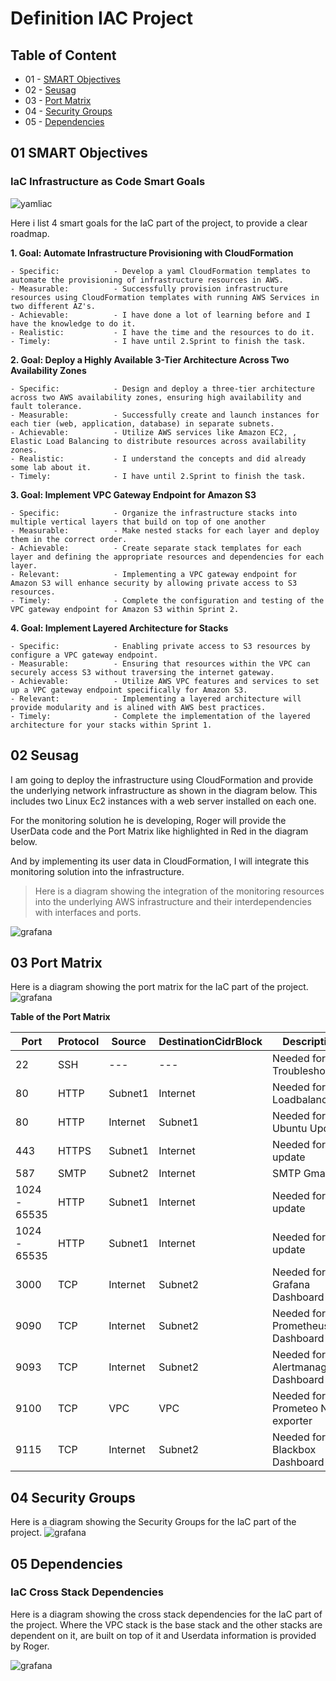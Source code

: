 Definition IAC Project
==== 

## Table of Content


* 01 - [SMART Objectives](#03-SMART-Objectives)
* 02 - [Seusag](#04-Seusag)
* 03 - [Port Matrix](#03-Port-Matrix)
* 04 - [Security Groups](#05-Security-Groups)
* 05 - [Dependencies](#05-Dependencies)

## 01 SMART Objectives

###  IaC Infrastructure as Code Smart Goals

![yamliac](images/yaml_logo.png)

Here i list 4 smart goals for the IaC part of the project, to provide a clear roadmap.

**1. Goal: Automate Infrastructure Provisioning with CloudFormation**

```
- Specific:            - Develop a yaml CloudFormation templates to automate the provisioning of infrastructure resources in AWS. 
- Measurable:          - Successfully provision infrastructure resources using CloudFormation templates with running AWS Services in two different AZ's. 
- Achievable:          - I have done a lot of learning before and I have the knowledge to do it.
- Realistic:           - I have the time and the resources to do it.
- Timely:              - I have until 2.Sprint to finish the task.
```

**2. Goal: Deploy a Highly Available 3-Tier Architecture Across Two Availability Zones**

```
- Specific:            - Design and deploy a three-tier architecture across two AWS availability zones, ensuring high availability and fault tolerance. 
- Measurable:          - Successfully create and launch instances for each tier (web, application, database) in separate subnets.
- Achievable:          - Utilize AWS services like Amazon EC2, , Elastic Load Balancing to distribute resources across availability zones.
- Realistic:           - I understand the concepts and did already some lab about it.
- Timely:              - I have until 2.Sprint to finish the task.
```

**3. Goal: Implement VPC Gateway Endpoint for Amazon S3**

```
- Specific:            - Organize the infrastructure stacks into multiple vertical layers that build on top of one another
- Measurable:          - Make nested stacks for each layer and deploy them in the correct order.
- Achievable:          - Create separate stack templates for each layer and defining the appropriate resources and dependencies for each layer.
- Relevant:            - Implementing a VPC gateway endpoint for Amazon S3 will enhance security by allowing private access to S3 resources.
- Timely:              - Complete the configuration and testing of the VPC gateway endpoint for Amazon S3 within Sprint 2.
```

**4. Goal: Implement Layered Architecture for Stacks**

```
- Specific:            - Enabling private access to S3 resources by configure a VPC gateway endpoint. 
- Measurable:          - Ensuring that resources within the VPC can securely access S3 without traversing the internet gateway.
- Achievable:          - Utilize AWS VPC features and services to set up a VPC gateway endpoint specifically for Amazon S3.
- Relevant:            - Implementing a layered architecture will provide modularity and is alined with AWS best practices.
- Timely:              - Complete the implementation of the layered architecture for your stacks within Sprint 1. 
```

## 02 Seusag

I am going to deploy the infrastructure using CloudFormation and provide the underlying network infrastructure as shown in the diagram below.
This includes two Linux Ec2 instances with a web server installed on each one.

For the monitoring solution he is developing, Roger will provide the UserData code and the Port Matrix like highlighted in Red in the diagram below. 

And by implementing its user data in CloudFormation, I will integrate this monitoring solution into the infrastructure.

> Here is a diagram showing the integration of the monitoring resources into the underlying AWS infrastructure and their interdependencies with interfaces and ports.

![grafana](images/infradepend.png)

## 03 Port Matrix

Here is a diagram showing the port matrix for the IaC part of the project.
![grafana](images/AWSInfraPort.png)

**Table of the Port Matrix**

| Port | Protocol | Source | DestinationCidrBlock | Description | 
| ---     | --- | ---  | --- | --- |
| 22 | SSH | --- | ---  | Needed for Troubleshooting |
| 80 | HTTP | Subnet1 | Internet | Needed for the Loadbalancer |
| 80 | HTTP | Internet | Subnet1 | Needed for the Ubuntu Update |
| 443 | HTTPS | Subnet1 | Internet | Needed for yum update |
| 587 | SMTP | Subnet2 | Internet | SMTP Gmail |
| 1024 - 65535 | HTTP | Subnet1 | Internet | Needed for yum update |
| 1024 - 65535 | HTTP | Subnet1 | Internet | Needed for yum update |
| 3000 | TCP | Internet | Subnet2 | Needed for Grafana Dashboard |
| 9090 | TCP | Internet | Subnet2 | Needed for Prometheus Dashboard |
| 9093 | TCP | Internet | Subnet2 | Needed for Alertmanager Dashboard |
| 9100 | TCP | VPC | VPC | Needed for Prometeo Node exporter |
| 9115 | TCP | Internet | Subnet2 | Needed for Blackbox Dashboard |

## 04 Security Groups

Here is a diagram showing the Security Groups for the IaC part of the project.
![grafana](images/AWSInfraSG.png)


## 05 Dependencies

### IaC Cross Stack Dependencies

Here is a diagram showing the cross stack dependencies for the IaC part of the project.
Where the VPC stack is the base stack and the other stacks are dependent on it, are built on top of it and Userdata information is provided by Roger.

![grafana](images/cross_stack_dependencies.png)